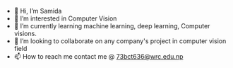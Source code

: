 - 👋 Hi, I’m Samida
- 👀 I’m interested in Computer Vision
- 🌱 I’m currently learning machine learning, deep learning, Computer visions.
- 💞️ I’m looking to collaborate on any company's project in computer vision field
- 📫 How to reach me contact me @ 73bct636@wrc.edu.np

